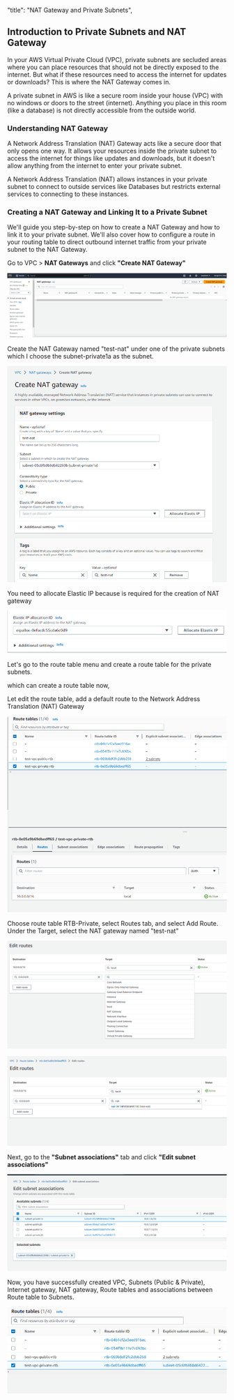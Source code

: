 "title": "NAT Gateway and Private Subnets",

## Introduction to Private Subnets and NAT Gateway

In your AWS Virtual Private Cloud (VPC), private subnets are secluded areas where you can place resources that should not be directly exposed to the internet. But what if these resources need to access the internet for updates or downloads? This is where the NAT Gateway comes in.

A private subnet in AWS is like a secure room inside your house (VPC) with no windows or doors to the street (internet). Anything you place in this room (like a database) is not directly accessible from the outside world.

### Understanding NAT Gateway

A Network Address Translation (NAT) Gateway acts like a secure door that only opens one way. It allows your resources inside the private subnet to access the internet for things like updates and downloads, but it doesn't allow anything from the internet to enter your private subnet.

A Network Address Translation (NAT) allows instances in your private subnet to connect to outside services like Databases but restricts external services to connecting to these instances.

###  Creating a NAT Gateway and Linking It to a Private Subnet

We'll guide you step-by-step on how to create a NAT Gateway and how to link it to your private subnet. We'll also cover how to configure a route in your routing table to direct outbound internet traffic from your private subnet to the NAT Gateway.

Go to VPC > **NAT Gateways** and click **"Create NAT Gateway"**

![Alt text](images/NATgateway.png)

Create the NAT Gateway named "test-nat" under one of the private subnets which I choose the subnet-private1a as the subnet.

![Alt text](images/createnat.png)

You need to allocate Elastic IP because is required for the creation of NAT gateway

![Alt text](images/elasticip.png)

Let's go to the route table menu and create a route table for the private subnets.

which can create a route table now,

Let edit the route table, add a default route to the Network Address Translation (NAT) Gateway

![Alt text](images/privatertb-edit.png)

Choose route table RTB-Private, select Routes tab, and select Add Route. Under the Target, select the NAT gateway named "test-nat"

![Alt text](images/select-nat.png)


![Alt text](images/test-nat.png)


Next, go to the **"Subnet associations"** tab and click **"Edit subnet associations"**

![Alt text](images/subutprivate1.png)

Now, you have successfully created VPC, Subnets (Public & Private), Internet gateway, NAT gateway, Route tables and associations between Route table to Subnets.

![Alt text](images/rtball.png)















